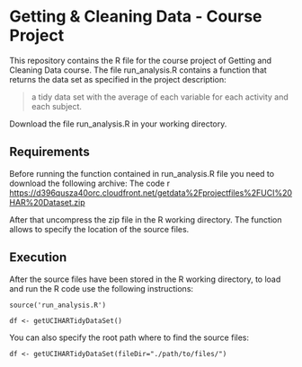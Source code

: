 # Getting & Cleaning Data - Course Project #
This repository contains the R file for the course project of Getting and Cleaning Data course.
The file run_analysis.R contains a function that returns the data set as specified in the project description:
> a tidy data set with the average of each variable for each activity and each subject. 

Download the file run_analysis.R in your working directory. 
## Requirements ##
Before running the function contained in run_analysis.R file you need to download the following archive:
The code r https://d396qusza40orc.cloudfront.net/getdata%2Fprojectfiles%2FUCI%20HAR%20Dataset.zip

After that uncompress the zip file in the R working directory. 
The function allows to specify the location of the source files.

## Execution ##
After the source files have been stored in the R working directory, to load and run the R code use the following instructions:

`source('run_analysis.R')`

`df <- getUCIHARTidyDataSet()`

You can also specify the root path where to find the source files:

`df <- getUCIHARTidyDataSet(fileDir="./path/to/files/")`

